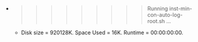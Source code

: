 * >>>>>>>>> Running inst-min-con-auto-log-root.sh ...
  * Disk size = 920128K. Space Used = 16K. Runtime = 00:00:00:00.
